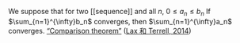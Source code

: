 We suppose that for two [[sequence]] and  all $n$, $0 \leq a_n \leq b_n$ If $\sum_{n=1}^{\infty}b_n$ converges, then $\sum_{n=1}^{\infty}a_n$ converges.  <span class="highlight" data-annotation="%7B%22attachmentURI%22%3A%22http%3A%2F%2Fzotero.org%2Fusers%2F9667514%2Fitems%2FYL3VT4CZ%22%2C%22annotationKey%22%3A%22H2EQKDF9%22%2C%22color%22%3A%22%23ffd400%22%2C%22pageLabel%22%3A%2230%22%2C%22position%22%3A%7B%22pageIndex%22%3A42%2C%22rects%22%3A%5B%5B126.748%2C168.028%2C217.271%2C177.034%5D%5D%7D%2C%22citationItem%22%3A%7B%22uris%22%3A%5B%22http%3A%2F%2Fzotero.org%2Fusers%2F9667514%2Fitems%2FT6IUTL24%22%5D%2C%22locator%22%3A%2230%22%7D%7D" ztype="zhighlight"><a href="zotero://open-pdf/library/items/YL3VT4CZ?page=43&#x26;annotation=H2EQKDF9">“Comparison theorem”</a></span> <span class="citation" data-citation="%7B%22citationItems%22%3A%5B%7B%22uris%22%3A%5B%22http%3A%2F%2Fzotero.org%2Fusers%2F9667514%2Fitems%2FT6IUTL24%22%5D%2C%22itemData%22%3A%7B%22id%22%3A%22http%3A%2F%2Fzotero.org%2Fusers%2F9667514%2Fitems%2FT6IUTL24%22%2C%22type%22%3A%22book%22%2C%22collection-title%22%3A%22Undergraduate%20Texts%20in%20Mathematics%22%2C%22event-place%22%3A%22New%20York%2C%20NY%22%2C%22ISBN%22%3A%22978-1-4614-7945-1%22%2C%22language%22%3A%22en%22%2C%22note%22%3A%22DOI%3A%2010.1007%2F978-1-4614-7946-8%22%2C%22publisher%22%3A%22Springer%20New%20York%22%2C%22publisher-place%22%3A%22New%20York%2C%20NY%22%2C%22source%22%3A%22DOI.org%20(Crossref)%22%2C%22title%22%3A%22Calculus%20With%20Applications%22%2C%22URL%22%3A%22http%3A%2F%2Flink.springer.com%2F10.1007%2F978-1-4614-7946-8%22%2C%22author%22%3A%5B%7B%22family%22%3A%22Lax%22%2C%22given%22%3A%22Peter%20D.%22%7D%2C%7B%22family%22%3A%22Terrell%22%2C%22given%22%3A%22Maria%20Shea%22%7D%5D%2C%22accessed%22%3A%7B%22date-parts%22%3A%5B%5B%222022%22%2C12%2C19%5D%5D%7D%2C%22issued%22%3A%7B%22date-parts%22%3A%5B%5B%222014%22%5D%5D%7D%7D%7D%5D%2C%22properties%22%3A%7B%7D%7D" ztype="zcitation">(<span class="citation-item"><a href="zotero://select/library/items/T6IUTL24">Lax 和 Terrell, 2014</a></span>)</span>